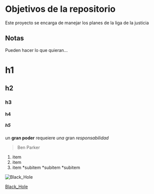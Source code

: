# Objetivos de la repositorio

Este proyecto se encarga de manejar los planes de la liga de la justicia


## Notas
Pueden hacer lo que quieran...

# h1
## h2
### h3
#### h4
##### h5

un **gran poder** requeiere _una_ gran *responsabilidad*
> Ben Parker

1. item
2. item
3. item
 *subitem
 *subitem
 *subitem
 
![Black_Hole](https://upload.wikimedia.org/wikipedia/commons/thumb/4/4f/Black_hole_-_Messier_87_crop_max_res.jpg/800px-Black_hole_-_Messier_87_crop_max_res.jpg)

[Black_Hole](https://upload.wikimedia.org/wikipedia/commons/thumb/4/4f/Black_hole_-_Messier_87_crop_max_res.jpg/800px-Black_hole_-_Messier_87_crop_max_res.jpg)
